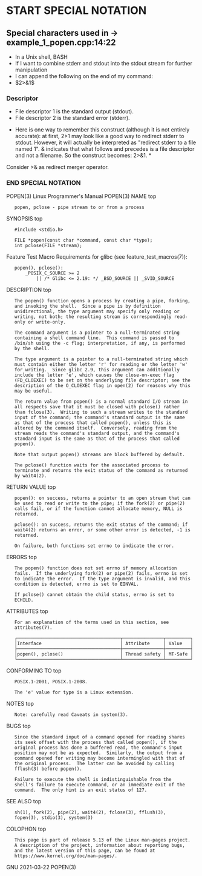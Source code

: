 # START SPECIAL NOTATION

## Special characters used in -> example_1_popen.cpp:14:22
- In a Unix shell, BASH
- If I want to combine stderr and stdout into the stdout stream for further manipulation 
- I can append the following on the end of my command:
- $2>&1$
  
### Descriptor  
- File descriptor 1 is the standard output (stdout).
- File descriptor 2 is the standard error (stderr).

* Here is one way to remember this construct (although it is not entirely accurate): 
at first, 2>1 may look like a good way to redirect stderr to stdout.
 However, it will actually be interpreted as "redirect stderr to a file named 1". 
 & indicates that what follows and precedes is a file descriptor and not a filename. 
 So the construct becomes: 2>&1. *

Consider >& as redirect merger operator.

### END SPECIAL NOTATION

POPEN(3)                Linux Programmer's Manual               POPEN(3)
NAME         top

       popen, pclose - pipe stream to or from a process
SYNOPSIS         top

       #include <stdio.h>

       FILE *popen(const char *command, const char *type);
       int pclose(FILE *stream);

   Feature Test Macro Requirements for glibc (see
   feature_test_macros(7)):

       popen(), pclose():
           _POSIX_C_SOURCE >= 2
               || /* Glibc <= 2.19: */ _BSD_SOURCE || _SVID_SOURCE
DESCRIPTION         top

       The popen() function opens a process by creating a pipe, forking,
       and invoking the shell.  Since a pipe is by definition
       unidirectional, the type argument may specify only reading or
       writing, not both; the resulting stream is correspondingly read-
       only or write-only.

       The command argument is a pointer to a null-terminated string
       containing a shell command line.  This command is passed to
       /bin/sh using the -c flag; interpretation, if any, is performed
       by the shell.

       The type argument is a pointer to a null-terminated string which
       must contain either the letter 'r' for reading or the letter 'w'
       for writing.  Since glibc 2.9, this argument can additionally
       include the letter 'e', which causes the close-on-exec flag
       (FD_CLOEXEC) to be set on the underlying file descriptor; see the
       description of the O_CLOEXEC flag in open(2) for reasons why this
       may be useful.

       The return value from popen() is a normal standard I/O stream in
       all respects save that it must be closed with pclose() rather
       than fclose(3).  Writing to such a stream writes to the standard
       input of the command; the command's standard output is the same
       as that of the process that called popen(), unless this is
       altered by the command itself.  Conversely, reading from the
       stream reads the command's standard output, and the command's
       standard input is the same as that of the process that called
       popen().

       Note that output popen() streams are block buffered by default.

       The pclose() function waits for the associated process to
       terminate and returns the exit status of the command as returned
       by wait4(2).
RETURN VALUE         top

       popen(): on success, returns a pointer to an open stream that can
       be used to read or write to the pipe; if the fork(2) or pipe(2)
       calls fail, or if the function cannot allocate memory, NULL is
       returned.

       pclose(): on success, returns the exit status of the command; if
       wait4(2) returns an error, or some other error is detected, -1 is
       returned.

       On failure, both functions set errno to indicate the error.
ERRORS         top

       The popen() function does not set errno if memory allocation
       fails.  If the underlying fork(2) or pipe(2) fails, errno is set
       to indicate the error.  If the type argument is invalid, and this
       condition is detected, errno is set to EINVAL.

       If pclose() cannot obtain the child status, errno is set to
       ECHILD.
ATTRIBUTES         top

       For an explanation of the terms used in this section, see
       attributes(7).

       ┌──────────────────────────────────────┬───────────────┬─────────┐
       │Interface                             │ Attribute     │ Value   │
       ├──────────────────────────────────────┼───────────────┼─────────┤
       │popen(), pclose()                     │ Thread safety │ MT-Safe │
       └──────────────────────────────────────┴───────────────┴─────────┘
CONFORMING TO         top

       POSIX.1-2001, POSIX.1-2008.

       The 'e' value for type is a Linux extension.
NOTES         top

       Note: carefully read Caveats in system(3).
BUGS         top

       Since the standard input of a command opened for reading shares
       its seek offset with the process that called popen(), if the
       original process has done a buffered read, the command's input
       position may not be as expected.  Similarly, the output from a
       command opened for writing may become intermingled with that of
       the original process.  The latter can be avoided by calling
       fflush(3) before popen().

       Failure to execute the shell is indistinguishable from the
       shell's failure to execute command, or an immediate exit of the
       command.  The only hint is an exit status of 127.
SEE ALSO         top

       sh(1), fork(2), pipe(2), wait4(2), fclose(3), fflush(3),
       fopen(3), stdio(3), system(3)
COLOPHON         top

       This page is part of release 5.13 of the Linux man-pages project.
       A description of the project, information about reporting bugs,
       and the latest version of this page, can be found at
       https://www.kernel.org/doc/man-pages/.

GNU                            2021-03-22                       POPEN(3)